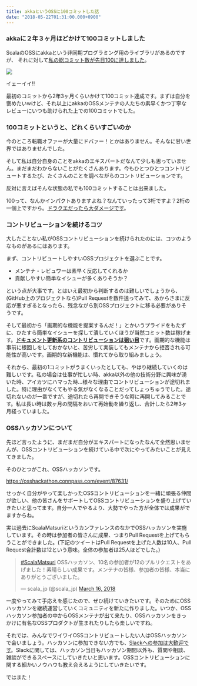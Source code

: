 ```yaml
---
title: akkaというOSSに100コミットした話
date: "2018-05-22T01:31:00.000+0900"
---
```


### akkaに２年３ヶ月ほどかけて100コミットしました

ScalaのOSSにakkaという非同期プログラミング用のライブラリがあるのですが、
それに対して[私の総コミット数が先日100に達しました](https://github.com/akka/akka/graphs/contributors)。

![](/images/20180522/20180520170711.png)

イェーイイ‼︎

最初のコミットから2年3ヶ月くらいかけて100コミット達成です。まずは自分を褒めたいwけど、それ以上にakkaのOSSメンテナの人たちの素早くかつ丁寧なレビューにいつも助けられた上での100コミットでした。

### 100コミットというと、どれくらいすごいのか

今のところ転職オファーが大量にドバァー！とかはありません。そんなに甘い世界ではありませんでした。

そして私は自分自身のことをakkaのエキスパートだなんて少しも思っていません。まだまだわからないことがたくさんあります。今もひとつひとつコントリビュートするたび、たくさんのことを調べながらのコントリビューションです。

反対に言えばそんな状態の私でも100コミットすることは出来ました。

100って、なんかインパクトありますよね？なんていったって3桁ですよ？2桁の一個上ですから。[ドラクエだったら大ダメージです](https://www.youtube.com/watch?v=EmG14iQ-z4w)。

###  コントリビューションを続けるコツ

大したことない私がOSSコントリビューションを続けられたのには、コツのようなものがあるにはあります。

まず、コントリビュートしやすいOSSプロジェクトを選ぶことです。

* メンテナ・レビュワーは素早く反応してくれるか
* 貢献しやすい簡単なイシューが多くありそうか？

という点が大事です。とはいえ最初から判断するのは難しいでしょうから、(GitHub上のプロジェクトなら)Pull Requestを数件送ってみて、あからさまに反応が悪すぎるとなったら、残念ながら別OSSプロジェクトに移る必要がありそうです。

そして最初から「画期的な機能を提案するんだ！」とかいうプライドをもたずに、ひたすら簡単なイシューを探して潰していくほうが当然コミット数は稼げます。<b>[ドキュメント更新系のコントリビューションは狙い目](../20180217)</b>です。画期的な機能は事前に根回しをしておかないと、苦労して実装してもメンテナから拒否される可能性が高いです。画期的な新機能は、慣れてから取り組みましょう。

それから、最初の1コミットがうまくいったとしても、やはり継続していくのは難しいです。私の場合は仕事が忙しい時、akka以外の他の技術分野に興味が湧いた時、アイカツにハマった時…様々な理由でコントリビューションが途切れました。特に理由がなくてもやる気がなくなることだってしょっちゅうでした。途切れないのが一番ですが、途切れたら再開できそうな時に再開してみることです。私は長い時は数ヶ月の間隔をおいて再始動を繰り返し、合計したら2年3ヶ月経っていました。

### OSSハッカソンについて

先ほど言ったように、まだまだ自分がエキスパートになったなんて全然思いませんが、OSSコントリビューションを続けている中で次にやってみたいことが見えてきました。

そのひとつがこれ、OSSハッカソンです。

https://osshackathon.connpass.com/event/87631/

せっかく自分がやって楽しかったOSSコントリビューションを一緒に頑張る仲間が欲しい、他の皆さんをサポートしてOSSコントリビューションを盛り上げていきたいと思ってます。自分一人でやるより、大勢でやった方が全体では成果がでますからね。

実は過去にScalaMatsuriというカンファレンスのなかでOSSハッカソンを実施しています。その時は参加者の皆さんに成果、つまりPull Requestを上げてもらうことができました。(下記のツイートはPull Requestを上げた人数は10人、Pull Request合計数は12という意味。全体の参加者は25人ほどでした。) 

<blockquote class="twitter-tweet"><p lang="ja" dir="ltr"><a href="https://twitter.com/hashtag/ScalaMatsuri?src=hash&amp;ref_src=twsrc%5Etfw">#ScalaMatsuri</a> OSSハッカソン、10名の参加者が12のプルリクエストをあげました！素晴らしい成果です。メンテナの皆様、参加者の皆様、本当にありがとうございました。</p>&mdash; scala_jp (@scala_jp) <a href="https://twitter.com/scala_jp/status/974574399729778689?ref_src=twsrc%5Etfw">March 16, 2018</a></blockquote> <script async src="https://platform.twitter.com/widgets.js" charset="utf-8"></script>

一度やってみて手応えを感じたので、ぜひ続けていきたいです。そのためにOSSハッカソンを継続運営していくコミュニティを新たに作りました。いつか、OSSハッカソン参加者の中からOSSメンテナが出て来たり、OSSハッカソンをきっかけに有名なOSSプロダクトが生まれたりしたら楽しいですね。

それでは、みんなでワイワイOSSコントリビュートしたい人はOSSハッカソンで会いましょう。ハッカソンに参加できない方でも、[Slackへの参加は大歓迎です](https://join.slack.com/t/osshackathon/shared_invite/enQtMzYwMTIxODQ1Mzk1LWY0Mjk4YWI3MDY4NTQ4NTI3MGQ2M2I3ZTgzY2QzOGRjOTg5YTFlYWU1MGU3MTRmODFkM2IyZGQxNGZlNzlkOTM)。Slackに関しては、ハッカソン当日もハッカソン期間以外も、質問や相談、雑談ができるスペースにしていきたいと思います。OSSコントリビューションに関する細かいノウハウも教え合えるようにしていきたいです。

ではまた！
